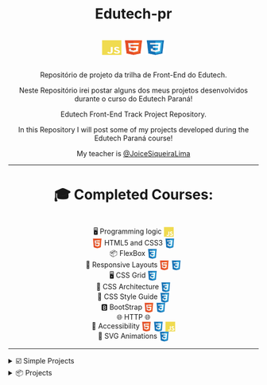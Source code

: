 <h1 align="center">Edutech-pr</h1>

<div align="center "style="display: inline_block"><br>
  <img align="center" alt="Js" height="30" width="40" src="https://raw.githubusercontent.com/devicons/devicon/master/icons/javascript/javascript-plain.svg">
  <img align="center" alt="HTML" height="30" width="40" src="https://raw.githubusercontent.com/devicons/devicon/master/icons/html5/html5-original.svg">
  <img align="center" alt="CSS" height="30" width="40" src="https://raw.githubusercontent.com/devicons/devicon/master/icons/css3/css3-original.svg">
</div>

<br>

<p align="center"> Repositório de projeto da trilha de Front-End do Edutech.</p>

<p align="center"> Neste Repositório irei postar alguns dos meus projetos desenvolvidos durante o curso do Edutech Paraná!</p>

<p align="center"> Edutech Front-End Track Project Repository.</p>

<p align="center"> In this Repository I will post some of my projects developed during the Edutech Paraná course!</p>

<p align="center"> My teacher is <a href="https://github.com/profJoice">@JoiceSiqueiraLima</a></p>

------
<div align="center">
  <h1>🎓 Completed Courses:</h1>
  <br>
  🖥️ Programming logic <img align="center" alt="Js" height="20" width="20" src="https://raw.githubusercontent.com/devicons/devicon/master/icons/javascript/javascript-plain.svg">
  <br>
  <img align="center" alt="HTML" height="20" width="20"src="https://raw.githubusercontent.com/devicons/devicon/master/icons/html5/html5-original.svg"> HTML5 and CSS3 <img align="center" alt="CSS" height="20" width="20" src="https://raw.githubusercontent.com/devicons/devicon/master/icons/css3/css3-original.svg">
  <br>
  📦 FlexBox <img align="center" alt="CSS" height="20" width="20" src="https://raw.githubusercontent.com/devicons/devicon/master/icons/css3/css3-original.svg">
  <br>
  📱 Responsive Layouts 
  <img align="center" alt="HTML" height="20" width="20" src="https://raw.githubusercontent.com/devicons/devicon/master/icons/html5/html5-original.svg">
  <img align="center" alt="CSS" height="20" width="20" src="https://raw.githubusercontent.com/devicons/devicon/master/icons/css3/css3-original.svg">
  <br>
  🖥️ CSS Grid <img align="center" alt="CSS" height="20" width="20" src="https://raw.githubusercontent.com/devicons/devicon/master/icons/css3/css3-original.svg">
  <br>
  📂 CSS Architecture <img align="center" alt="CSS" height="20" width="20" src="https://raw.githubusercontent.com/devicons/devicon/master/icons/css3/css3-original.svg">
  <br>
  📁 CSS Style Guide <img align="center" alt="CSS" height="20" width="20" src="https://raw.githubusercontent.com/devicons/devicon/master/icons/css3/css3-original.svg">
  <br>
  🅱️ BootStrap <img align="center" alt="HTML" height="20" width="20" src="https://raw.githubusercontent.com/devicons/devicon/master/icons/html5/html5-original.svg">
  <img align="center" alt="CSS" height="20" width="20" src="https://raw.githubusercontent.com/devicons/devicon/master/icons/css3/css3-original.svg">
  <br>
  🌐 HTTP 🌐
  <br>
  👋 Accessibility <img align="center" alt="HTML" height="20" width="20" src="https://raw.githubusercontent.com/devicons/devicon/master/icons/html5/html5-original.svg">
  <img align="center" alt="CSS" height="20" width="20" src="https://raw.githubusercontent.com/devicons/devicon/master/icons/css3/css3-original.svg">
  <img align="center" alt="Js" height="20" width="20" src="https://raw.githubusercontent.com/devicons/devicon/master/icons/javascript/javascript-plain.svg">
  <br>
  📝 SVG Animations <img align="center" alt="CSS" height="20" width="20" src="https://raw.githubusercontent.com/devicons/devicon/master/icons/css3/css3-original.svg">
</div>

------

<details>
<summary> ☑️ Simple Projects</summary>
  
  <br>
  
  <article>
    <a href="https://github.com/WillianMateusUss/edutech-pr/tree/main/Dark%20Mode">
      <img height="80em" align="center" src="https://user-images.githubusercontent.com/87039489/135179654-5dcc3473-16f2-4f8d-9a15-d4167bf92cd0.png"/>
    </a>
      Simple Dark Mode
  </article>
  
 <br>
  
  <article>
    <a href="https://github.com/WillianMateusUss/edutech-pr/tree/main/menu-hamburger">
      <img height="80em" align="center" src="https://github.com/WillianMateusUss/edutech-pr/blob/main/menu-hamburger/icons/menu.svg"/>
    </a>
      Simple Hamburger Menu
  </article>
</details>

<details>
<summary> 📦 Projects</summary>
  <article>
    <a href="https://github.com/WillianMateusUss/edutech-pr/tree/main/Mega%20Funk%20News">
      <img height="100em" align="center" src="https://github.com/WillianMateusUss/edutech-pr/blob/main/Mega%20Funk%20News/Mega%20Funk%20News%20V1/logo.png"/>
    </a>
  </article>
</details>
